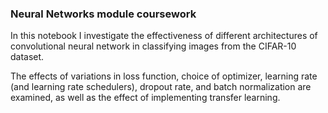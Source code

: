 ### Neural Networks module coursework

In this notebook I investigate the effectiveness of different architectures of convolutional neural network in classifying images from the CIFAR-10 dataset.

The effects of variations in loss function, choice of optimizer, learning rate (and learning rate schedulers), dropout rate, and batch normalization are examined, as well as the effect of implementing transfer learning.
